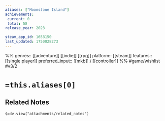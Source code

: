 ```yaml
---
aliases: ["Moonstone Island"]
achievements:
 current: 0
 total: 58
release_year: 2023

steam_app_id: 1658150
last_updated: 1750028273
---
```

%%
genres:: [[adventure]] [[indie]] [[rpg]]
platform:: [[steam]]
features:: [[single player]]
preferred_input:: [[mkb]] / [[controller]]
%%
#game/wishlist
#v3/2

# `=this.aliases[0]`
## Related Notes
`$=dv.view("attachments/related_notes")`